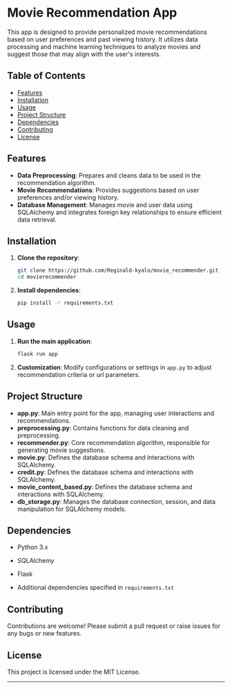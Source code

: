 # Movie Recommendation App

This app is designed to provide personalized movie recommendations based on user preferences and past viewing history. It utilizes data processing and machine learning techniques to analyze movies and suggest those that may align with the user's interests.

## Table of Contents

- [Features](#features)
- [Installation](#installation)
- [Usage](#usage)
- [Project Structure](#project-structure)
- [Dependencies](#dependencies)
- [Contributing](#contributing)
- [License](#license)

## Features

- **Data Preprocessing**: Prepares and cleans data to be used in the recommendation algorithm.
- **Movie Recommendations**: Provides suggestions based on user preferences and/or viewing history.
- **Database Management**: Manages movie and user data using SQLAlchemy and integrates foreign key relationships to ensure efficient data retrieval.

## Installation

1. **Clone the repository**:
   ```bash
   git clone https://github.com/Reginald-kyalo/movie_recommender.git
   cd movierecommender
   ```

2. **Install dependencies**:
   ```bash
   pip install -r requirements.txt
   ```

## Usage

1. **Run the main application**:
   ```bash
   flask run app
   ```

2. **Customization**: Modify configurations or settings in `app.py` to adjust recommendation criteria or url parameters.

## Project Structure

- **app.py**: Main entry point for the app, managing user interactions and recommendations.
- **preprocessing.py**: Contains functions for data cleaning and preprocessing.
- **recommender.py**: Core recommendation algorithm, responsible for generating movie suggestions.
- **movie.py**: Defines the database schema and interactions with SQLAlchemy.
- **credit.py**: Defines the database schema and interactions with SQLAlchemy.
- **movie_content_based.py**: Defines the database schema and interactions with SQLAlchemy.
- **db_storage.py**: Manages the database connection, session, and data manipulation for SQLAlchemy models.

## Dependencies

- Python 3.x
- SQLAlchemy
- Flask

- Additional dependencies specified in `requirements.txt`

## Contributing

Contributions are welcome! Please submit a pull request or raise issues for any bugs or new features.

## License

This project is licensed under the MIT License.

---